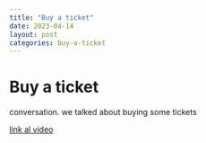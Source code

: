 ```yaml
---
title: "Buy a ticket"
date: 2023-04-14
layout: post
categories: buy-a-ticket
---
```


# Buy a ticket

conversation. we talked about buying some tickets

[link al video](https://youtube.com/shorts/-bYDXfRuNHY)
